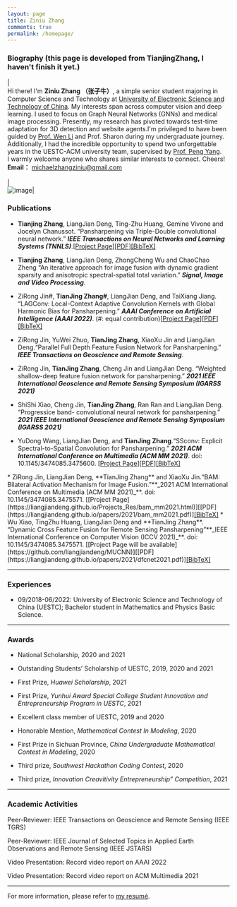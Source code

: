 ```yaml
---
layout: page
title: Ziniu Zhang
comments: true
permalink: /homepage/
---
```


<style>
.biblist { }

/* The item */
.biblist li { }

/* You can define custom styles for plstyle field here. */


/*************************************
   The box that contain BibTeX code
 *************************************/
div.noshow { display: none; }
div.BibTeX {
  margin-right: 1%;
  margin-left: 3%;
  margin-top: 1.2em;
  margin-bottom: 1.3em;
  border: 1px solid silver;
  padding: 0.3em 0.5em;
  background: #eeeeee;
}
div.BibTeX pre { font-size: 100%; overflow: auto;  width: 100%; }
</style>

<script>
function toggleBibtex(articleid) {
  var bib = document.getElementById('bib_'+articleid);
  if (bib) {
    if(bib.className.indexOf('BibTeX') != -1) {
    bib.className.indexOf('noshow') == -1?bib.className = 'BibTeX noshow':bib.className = 'BibTeX';
    }
  } else {
    return;
  }
}
</script>
### Biography (this page is developed from TianjingZhang, I haven't finish it yet.)

| <br>Hi there! I'm **Ziniu Zhang （张子牛）**, a simple senior student majoring in Computer Science and Technology at <a href="https://www.uestc.edu.cn/">University of Electronic Science and Technology of China</a>. My interests span across computer vision and deep learning. I used to focus on Graph Neural Networks (GNNs) and medical image processing. Presently, my research has pivoted towards test-time adaptation for 3D detection and website agents.I'm privileged to have been guided by <a href="https://wenli-vision.github.io/">Prof. Wen Li</a> and Prof. Sharon during my undergraduate journey. Additionally, I had the incredible opportunity to spend two unforgettable years in the UESTC-ACM university team, supervised by <a href="https://www.x-mol.com/university/faculty/158445">Prof. Peng Yang</a>.<br>I warmly welcome anyone who shares similar interests to connect. Cheers!    <br> **Email：** <michaelzhangziniu@gmail.com> <br><br>| <br>  ![image](https://ziniuzhang.github.io/ziniu.jpg)|


### Publications

* **Tianjing Zhang**, LiangJian Deng, Ting-Zhu Huang, Gemine Vivone and Jocelyn Chanussot. “Pansharpening via Triple-Double convolutional neural network.”  **_IEEE Transactions on Neural Networks and Learning Systems (TNNLS)_**.[[Project Page](https://liangjiandeng.github.io/index.html)][[PDF](https://liangjiandeng.github.io/papers/2022/zhang-tnnls2022.pdf)]<a href="javascript:toggleBibtex('zhangtnnls2022')" class="textlink">[BibTeX]</a>
<div id="bib_zhangtnnls2022" class="BibTeX noshow">
<pre>
@ARTICLE{zhangtnnls2022,
	author={T.-J. Zhang, L.-J. Deng, T.-Z. Huang, J. Chanussot, and G. Vivone},
	journal={IEEE Transactions on Neural Networks and Learning Systems}, 
	title={A Triple-Double Convolutional Neural Network for Panchromatic Sharpening}, 
	year={2022},
	volume={},
	number={},
	pages={},
	doi={10.1109/TNNLS.2022.3155655}
   }
</pre>
</div>

* **Tianjing Zhang**, LiangJian Deng, ZhongCheng Wu and ChaoChao Zheng “An iterative approach for image fusion with dynamic gradient sparsity and anisotropic spectral-spatial total variation.”  **_Signal, Image and Video Processing_**.


* ZiRong Jin#,  **TianJing Zhang#**, LiangJian Deng, and TaiXiang Jiang. “LAGConv: Local-Context Adaptive Convolution Kernels with Global Harmonic Bias for Pansharpening.”  **_AAAI Conference on Artificial Intelligence (AAAI 2022)_**. (#: equal contribution)[[Project Page](https://github.com/liangjiandeng/TDNet)][[PDF](https://liangjiandeng.github.io/papers/2022/jin-aaai2022.pdf)]<a href="javascript:toggleBibtex('jinif2021')" class="textlink">[BibTeX]</a>
<div id="bib_jinif2021" class="BibTeX noshow">
<pre>
@ARTICLE{jinif2021,
	author={Jin, Zi-Rong and Zhang, Tian-Jing and Jiang, Tai-Xiang and Vivone, Gemine and Deng, Liang-Jian},
	journal={AAAI Conference on Artificial Intelligence (AAAI)}, 
	title={LAGConv: Local-context Adaptive Convolution Kernels with Global Harmonic Bias for Pansharpening}, 
	year={2022},
	volume={},
	number={},
	pages={},
	doi={}
   }
</pre>
</div>

* ZiRong Jin, YuWei Zhuo, **TianJing Zhang**, XiaoXu Jin and LiangJian Deng.“Parallel Full Depth Feature Fusion Network for Pansharpening.” **_IEEE Transactions on Geoscience and Remote Sensing_**.

* ZiRong Jin, **TianJing Zhang**, Cheng Jin and LiangJian Deng. “Weighted shallow-deep feature fusion network for pansharpening.” **_2021 IEEE International Geoscience and Remote Sensing Symposium (IGARSS 2021)_**

* ShiShi Xiao, Cheng Jin, **TianJing Zhang**, Ran Ran and LiangJian Deng. “Progressice band- convolutional neural network for pansharpening.” **_2021 IEEE International Geoscience and Remote Sensing Symposium (IGARSS 2021)_**

* YuDong Wang, LiangJian Deng, and **TianJing Zhang**.“SSconv: Explicit Spectral-to-Spatial Convolution for Pansharpening.” **_2021 ACM International Conference on Multimedia (ACM MM 2021)_**. doi: 10.1145/3474085.3475600. [[Project Page](https://github.com/liangjiandeng/MUCNN)][[PDF](https://liangjiandeng.github.io/papers/2021/mucnn_mm2021/mucnn_mm2021.pdf)]<a href="javascript:toggleBibtex('mucnn')" class="textlink">[BibTeX]</a>
<div id="bib_mucnn" class="BibTeX noshow">
<pre>
@ARTICLE{mucnn,
author={Yudong Wang, Liang-Jian Deng, Tian-Jing Zhang, Xiao Wu},
booktitle={Proceedings of the 29th ACM International Conference on Multimedia (ACM MM)},
title={SSconv: Explicit Spectral-to-Spatial Convolution for Pansharpening},
year={2021},
pages={DOI: 10.1145/3474085.3475600.},
}
</pre>
</div>
* ZiRong Jin, LiangJian Deng, **TianJing Zhang** and XiaoXu Jin.“BAM: Bilateral Activation Mechanism for Image Fusion.”**_2021 ACM International Conference on Multimedia (ACM MM 2021)_**. doi: 10.1145/3474085.3475571. [[Project Page](https://liangjiandeng.github.io/Projects_Res/bam_mm2021.html)][[PDF](https://liangjiandeng.github.io/papers/2021/bam_mm2021.pdf)]<a href="javascript:toggleBibtex('BAM')" class="textlink">[BibTeX]</a>
<div id="bib_BAM" class="BibTeX noshow">
<pre>
@ARTICLE{BAM,
author={Zi-Rong Jin , Liang-Jian Deng, Tian-Jing Zhang, Xiaoxu Jin},
journal={Proceedings of the 29th ACM International Conference on Multimedia (ACM MM)},
title={BAM: Bilateral Activation Mechanism for Image Fusion},
year={2021},
volume={},
number={},
pages={DOI: 10.1145/3474085.3475571},
}
</pre>
</div>
* Wu Xiao, TingZhu Huang, LiangJian Deng and **TianJing Zhang**. “Dynamic Cross Feature Fusion for Remote Sensing Pansharpening”**_IEEE International Conference on Computer Vision (ICCV 2021)_**. doi: 10.1145/3474085.3475571. [[Project Page will be available](https://github.com/liangjiandeng/MUCNN)][[PDF](https://liangjiandeng.github.io/papers/2021/dfcnet2021.pdf)]<a href="javascript:toggleBibtex('wu_iccv2021')" class="textlink">[BibTeX]</a>
<div id="bib_wu_iccv2021" class="BibTeX noshow">
<pre>
@ARTICLE{wu_iccv2021,
	author={Wu, Xiao and Huang, Ting-Zhu and Deng, Liang-Jian and Zhang, Tian-Jing},
	journal={IEEE International Conference on Computer Vision (ICCV)}, 
	title={Dynamic Cross Feature Fusion for Remote Sensing Pansharpening}, 
	year={2021},
	doi={}
   }
</pre>
</div>


---

### Experiences 

* 09/2018-06/2022: University of Electronic Science and Technology of China (UESTC); Bachelor student in Mathematics and Physics Basic Science.

---

### Awards

* National Scholarship, 2020 and 2021

* Outstanding Students’ Scholarship of UESTC, 2019, 2020 and 2021

* First Prize, _Huawei Scholarship_, 2021

* First Prize, _Yunhui Award Special College Student Innovation and Entrepreneurship Program in UESTC_, 2021

* Excellent class member of UESTC, 2019 and 2020

* Honorable Mention, _Mathematical Contest In Modeling_, 2020

* First Prize in Sichuan Province, _China Undergraduate Mathematical Contest in Modeling_, 2020

* Third prize, _Southwest Hackathon Coding Contest_, 2020

* Third prize, _Innovation Creavitivity Entrepreneurship” Competition_, 2021





---

### Academic Activities

Peer-Reviewer: IEEE Transactions on Geoscience and Remote Sensing (IEEE TGRS)

Peer-Reviewer:  IEEE Journal of Selected Topics in Applied Earth Observations and Remote Sensing (IEEE JSTARS)

Video Presentation: Record video report on AAAI 2022

Video Presentation: Record video report on ACM Multimedia 2021


---

For more information, please refer to <a href="https://tianjingzhang.github.io/cv.pdf">my resumé</a>.

<script type="text/javascript" src="//rf.revolvermaps.com/0/0/6.js?i=573geowbknl&amp;m=7&amp;c=ffc000&amp;cr1=ffffff&amp;f=arial&amp;l=1&amp;s=170&amp;bv=70" async="async"></script>



